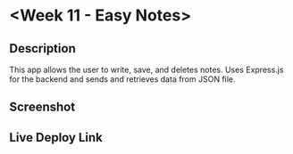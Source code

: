 # <Week 11 - Easy Notes>

## Description

This app allows the user to write, save, and deletes notes. Uses Express.js for the backend and sends and retrieves data from JSON file.

## Screenshot

## Live Deploy Link
